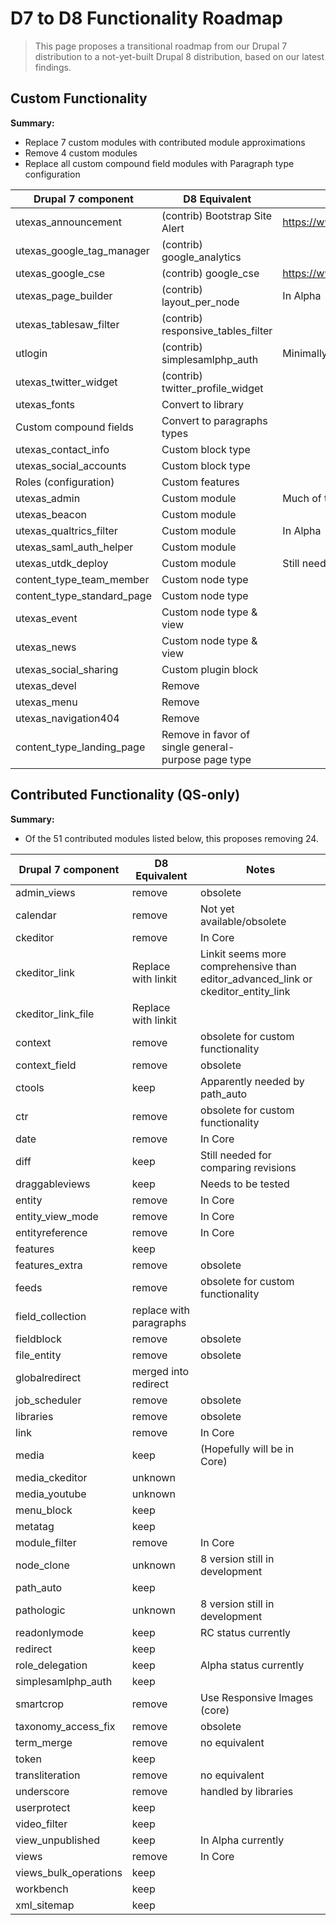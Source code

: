 # D7 to D8 Functionality Roadmap

> This page proposes a transitional roadmap from our Drupal 7 distribution to a not-yet-built Drupal 8 distribution, based on our latest findings.

## Custom Functionality

**Summary:**
* Replace 7 custom modules with contributed module approximations
* Remove 4 custom modules
* Replace all custom compound field modules with Paragraph type configuration


| Drupal 7 component  | D8 Equivalent | Notes |
| ------------- | ------------- | ------------- |
| utexas_announcement | (contrib) Bootstrap Site Alert  | https://www.drupal.org/project/bootstrap_site_alert|
| utexas_google_tag_manager | (contrib) google_analytics  | |
| utexas_google_cse | (contrib) google_cse  | https://www.drupal.org/project/google_cse|
| utexas_page_builder | (contrib) layout_per_node | In Alpha|
| utexas_tablesaw_filter  | (contrib) responsive_tables_filter  | |
| utlogin | (contrib) simplesamlphp_auth  | Minimally tested in D8|
| utexas_twitter_widget | (contrib) twitter_profile_widget  | |
| utexas_fonts  | Convert to library  | |
| Custom compound fields  | Convert to paragraphs types | |
| utexas_contact_info | Custom block type | |
| utexas_social_accounts  | Custom block type | |
| Roles (configuration) | Custom features | |
| utexas_admin  | Custom module | Much of the existing code will be irrelevant in D8|
| utexas_beacon | Custom module | |
| utexas_qualtrics_filter | Custom module | In Alpha|
| utexas_saml_auth_helper | Custom module | |
| utexas_utdk_deploy  | Custom module | Still needed to differentiate QS & UTDK|
| content_type_team_member  | Custom node type  | |
| content_type_standard_page  | Custom node type  | |
| utexas_event  | Custom node type & view | |
| utexas_news | Custom node type & view | |
| utexas_social_sharing | Custom plugin block | |
| utexas_devel  | Remove  | |
| utexas_menu | Remove  | |
| utexas_navigation404  | Remove  | |
| content_type_landing_page | Remove in favor of single general-purpose page type | |

## Contributed Functionality (QS-only)

**Summary:**
* Of the 51 contributed modules listed below, this proposes removing 24.

| Drupal 7 component  | D8 Equivalent | Notes |
| ------------- | ------------- | ------------- |
admin_views | remove | obsolete
calendar | remove | Not yet available/obsolete |
ckeditor | remove | In Core |
ckeditor_link | Replace with linkit | Linkit seems more comprehensive than editor_advanced_link or ckeditor_entity_link |
ckeditor_link_file | Replace with linkit | |
context | remove | obsolete for custom functionality |
context_field | remove | obsolete |
ctools | keep | Apparently needed by path_auto |
ctr | remove | obsolete for custom functionality |
date | remove | In Core |
diff | keep | Still needed for comparing revisions |
draggableviews | keep | Needs to be tested |
entity | remove | In Core |
entity_view_mode | remove | In Core |
entityreference | remove | In Core
features | keep
features_extra | remove | obsolete |
feeds | remove | obsolete for custom functionality |
field_collection | replace with paragraphs | |
fieldblock | remove | obsolete |
file_entity | remove | obsolete |
globalredirect | merged into redirect | |
job_scheduler | remove | obsolete |
libraries | remove | obsolete
link | remove | In Core |
media | keep | (Hopefully will be in Core) |
media_ckeditor | unknown | |
media_youtube | unknown | |
menu_block | keep | |
metatag | keep | |
module_filter | remove | In Core |
node_clone | unknown | 8 version still in development |
path_auto | keep | |
pathologic | unknown | 8 version still in development |
readonlymode | keep | RC status currently |
redirect | keep | |
role_delegation | keep | Alpha status currently |
simplesamlphp_auth | keep | |
smartcrop | remove | Use Responsive Images (core) |
taxonomy_access_fix | remove | obsolete |
term_merge | remove | no equivalent |
token | keep | |
transliteration | remove | no equivalent |
underscore | remove | handled by libraries |
userprotect | keep | |
video_filter | keep | |
view_unpublished | keep | In Alpha currently |
views | remove | In Core |
views_bulk_operations | keep | |
workbench | keep | |
xml_sitemap | keep | |

